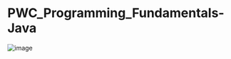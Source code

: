 # PWC_Programming_Fundamentals-Java

![image](https://github.com/Tan12d/PWC_Programming_Fundamentals-Java/assets/100254217/36f9dd9a-0d25-4084-910a-269b52d33184)
